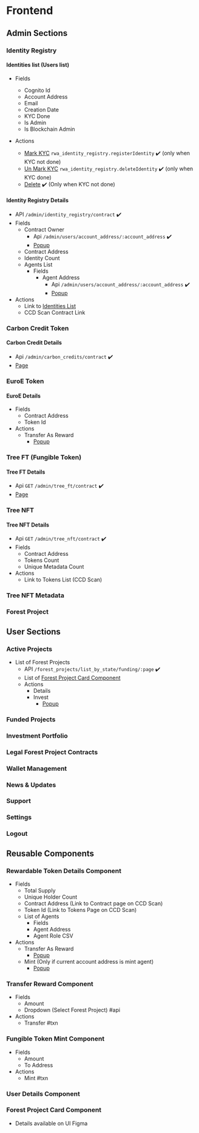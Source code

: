 # Frontend

## Admin Sections

### Identity Registry

#### Identities list (Users list)

- Fields
  - Cognito Id
  - Account Address
  - Email
  - Creation Date
  - KYC Done
  - Is Admin
  - Is Blockchain Admin
- Actions

  - [Mark KYC](./contracts/identity-registry/src/identities.rs) `rwa_identity_registry.registerIdentity` :heavy_check_mark: (only when KYC not done)
  - [Un Mark KYC](./contracts/identity-registry/src/identities.rs) `rwa_identity_registry.deleteIdentity` :heavy_check_mark: (only when KYC done)
  - [Delete](./backend/upwood/src/api/user.rs) :heavy_check_mark: (Only when KYC not done)

#### Identity Registry Details

- API `/admin/identity_registry/contract` :heavy_check_mark:
- Fields
  - Contract Owner
    - Api `/admin/users/account_address/:account_address` :heavy_check_mark:
    - [Popup](#user-details-component)
  - Contract Address
  - Identity Count
  - Agents List
    - Fields
      - Agent Address
        - Api `/admin/users/account_address/:account_address` :heavy_check_mark:
        - [Popup](#user-details-component)
- Actions
  - Link to [Identities List](#identities-list-users-list)
  - CCD Scan Contract Link

### Carbon Credit Token

#### Carbon Credit Details

- Api `/admin/carbon_credits/contract` :heavy_check_mark:
- [Page](#rewardable-token-details-component)

### EuroE Token

#### EuroE Details

- Fields
  - Contract Address
  - Token Id
- Actions
  - Transfer As Reward
    - [Popup](#transfer-reward-component)

### Tree FT (Fungible Token)

#### Tree FT Details

- Api `GET` `/admin/tree_ft/contract` :heavy_check_mark:
- [Page](#rewardable-token-details-component)

### Tree NFT

#### Tree NFT Details

- Api `GET` `/admin/tree_nft/contract` :heavy_check_mark:
- Fields
  - Contract Address
  - Tokens Count
  - Unique Metadata Count
- Actions
  - Link to Tokens List (CCD Scan)

### Tree NFT Metadata

### Forest Project

## User Sections

### Active Projects

- List of Forest Projects
  - API `/forest_projects/list_by_state/funding/:page` :heavy_check_mark:
  - List of [Forest Project Card Component](#forest-project-card-component)
  - Actions
    - Details
    - Invest
      - [Popup](#invest-component)

### Funded Projects

### Investment Portfolio

### Legal Forest Project Contracts

### Wallet Management

### News & Updates

### Support

### Settings

### Logout

## Reusable Components

### Rewardable Token Details Component

- Fields
  - Total Supply
  - Unique Holder Count
  - Contract Address (Link to Contract page on CCD Scan)
  - Token Id (Link to Tokens Page on CCD Scan)
  - List of Agents
    - Fields
    - Agent Address
    - Agent Role CSV
- Actions
  - Transfer As Reward
    - [Popup](#transfer-reward-component)
  - Mint (Only if current account address is mint agent)
    - [Popup](#fungible-token-mint-component)

### Transfer Reward Component

- Fields
  - Amount
  - Dropdown (Select Forest Project) #api
- Actions
  - Transfer #txn

### Fungible Token Mint Component

- Fields
  - Amount
  - To Address
- Actions
  - Mint #txn

### User Details Component

### Forest Project Card Component

- Details available on UI Figma
